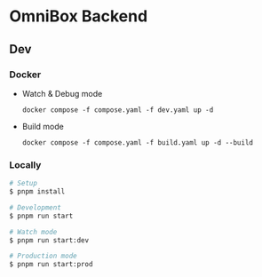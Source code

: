 # OmniBox Backend

## Dev

### Docker

+ Watch & Debug mode

  ```shell
  docker compose -f compose.yaml -f dev.yaml up -d
  ```

+ Build mode

  ```shell
  docker compose -f compose.yaml -f build.yaml up -d --build
  ```

### Locally

```bash
# Setup
$ pnpm install

# Development
$ pnpm run start

# Watch mode
$ pnpm run start:dev

# Production mode
$ pnpm run start:prod
```
